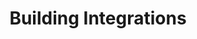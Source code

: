 ---
title: "Building Integrations"

redirect_to: /docs/console/integrations/webhooks/

menu:
    console:
        identifier: integrations
        weight: 40
---